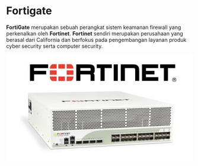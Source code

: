 # Fortigate

**FortiGate** merupakan sebuah perangkat sistem keamanan firewall yang perkenalkan oleh **Fortinet**. **Fortinet** sendiri merupakan perusahaan yang berasal dari California dan berfokus pada pengembangan layanan produk cyber security serta computer security.

![](../../.gitbook/assets/image%20%2817%29.png)

